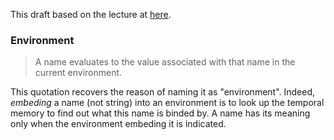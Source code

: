 This draft based on the lecture at [here](http://inst.eecs.berkeley.edu/~cs61a/book/chapters/functions.html).

### Environment

> A name evaluates to the value associated with that name in the current environment.

This quotation recovers the reason of naming it as "environment". Indeed, _embeding_ a name (not string) into an environment is to look up the temporal memory to find out what this name is binded by. A name has its meaning only when the environment embeding it is indicated.
